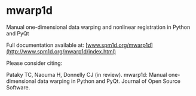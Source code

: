 # mwarp1d
Manual one-dimensional data warping and nonlinear registration in Python and PyQt


Full documentation available at:  [www.spm1d.org/mwarp1d](http://www.spm1d.org/mwarp1d/index.html)


Please consider citing:

Pataky TC, Naouma H, Donnelly CJ (in review). mwarp1d: Manual one-dimensional data warping in Python and PyQt. Journal of Open Source Software.
